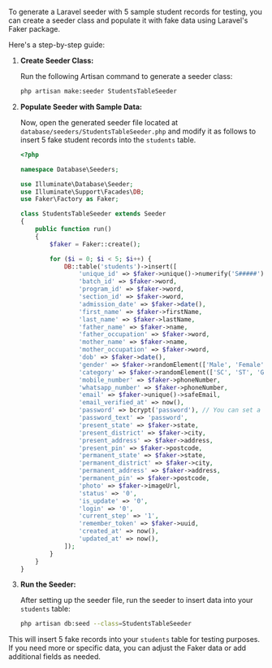 To generate a Laravel seeder with 5 sample student records for testing, you can create a seeder class and populate it with fake data using Laravel's Faker package.

Here's a step-by-step guide:

1. **Create Seeder Class:**

   Run the following Artisan command to generate a seeder class:
   
   ```bash
   php artisan make:seeder StudentsTableSeeder
   ```

2. **Populate Seeder with Sample Data:**

   Now, open the generated seeder file located at `database/seeders/StudentsTableSeeder.php` and modify it as follows to insert 5 fake student records into the `students` table.

   ```php
   <?php

   namespace Database\Seeders;

   use Illuminate\Database\Seeder;
   use Illuminate\Support\Facades\DB;
   use Faker\Factory as Faker;

   class StudentsTableSeeder extends Seeder
   {
       public function run()
       {
           $faker = Faker::create();

           for ($i = 0; $i < 5; $i++) {
               DB::table('students')->insert([
                   'unique_id' => $faker->unique()->numerify('S#####'),
                   'batch_id' => $faker->word,
                   'program_id' => $faker->word,
                   'section_id' => $faker->word,
                   'admission_date' => $faker->date(),
                   'first_name' => $faker->firstName,
                   'last_name' => $faker->lastName,
                   'father_name' => $faker->name,
                   'father_occupation' => $faker->word,
                   'mother_name' => $faker->name,
                   'mother_occupation' => $faker->word,
                   'dob' => $faker->date(),
                   'gender' => $faker->randomElement(['Male', 'Female']),
                   'category' => $faker->randomElement(['SC', 'ST', 'General']),
                   'mobile_number' => $faker->phoneNumber,
                   'whatsapp_number' => $faker->phoneNumber,
                   'email' => $faker->unique()->safeEmail,
                   'email_verified_at' => now(),
                   'password' => bcrypt('password'), // You can set a default password
                   'password_text' => 'password',
                   'present_state' => $faker->state,
                   'present_district' => $faker->city,
                   'present_address' => $faker->address,
                   'present_pin' => $faker->postcode,
                   'permanent_state' => $faker->state,
                   'permanent_district' => $faker->city,
                   'permanent_address' => $faker->address,
                   'permanent_pin' => $faker->postcode,
                   'photo' => $faker->imageUrl,
                   'status' => '0',
                   'is_update' => '0',
                   'login' => '0',
                   'current_step' => '1',
                   'remember_token' => $faker->uuid,
                   'created_at' => now(),
                   'updated_at' => now(),
               ]);
           }
       }
   }
   ```

3. **Run the Seeder:**

   After setting up the seeder file, run the seeder to insert data into your `students` table:

   ```bash
   php artisan db:seed --class=StudentsTableSeeder
   ```

This will insert 5 fake records into your `students` table for testing purposes. If you need more or specific data, you can adjust the Faker data or add additional fields as needed.